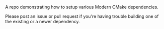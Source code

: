 A repo demonstrating how to setup various Modern CMake dependencies.

Please post an issue or pull request if you're having trouble building one of the existing or a newer dependency.
